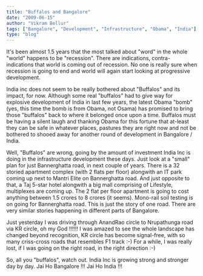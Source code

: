 ```yaml
---
title: "Buffalos and Bangalore"
date: "2009-06-15"
author: "Vikram Bellur"
tags: ["Bangalore", "Development", "Infrastructure", "Obama", "India"]
type: "blog"
---
```


It's been almost 1.5 years that the most talked about "word" in the whole "world" happens to be "recession". There are indications, contra-indications that world is coming out of recession. No one is really sure when recession is going to end and world will again start looking at progressive development.

India inc does not seem to be really bothered about "Buffalos" and its impact, for now. Although some real "buffalos" had to give way for explosive development of India in last few years, the latest Obama "bomb" (yes, this time the bomb is from Obama, not Osama) has promised to bring those "buffalos" back to where it belonged once upon a time. Buffalos must be having a silent laugh and thanking Obama for this fortune that at-least they can be safe in whatever places, pastures they are right now and not be bothered to shooed away for another round of development in Bangalore / India.

Well, "Buffalos" are wrong, going by the amount of investment India Inc is doing in the infrastructure development these days. Just look at a "small" plan for just Bannerghatta road, in next couple of years. There is a 32 storied apartment complex (with 2 flats per floor) alongwith an IT park coming up next to Mantri Elite on Bannerghatta road. And just opposite to that, a Taj 5-star hotel alongwith a big mall comprising of Lifestyle, multiplexes are coming up. The 2 flat per floor apartment is going to cost anything between 1.5 crores to 8 crores (it seems). Mono-rail soil testing is on going for Bannerghatta road. This is just the story of one road. There are very similar stories happening in different parts of Bangalore.

Just yesterday I was driving through AnandRao circle to Nrupathunga road via KR circle, oh my God !!!!!! I was amazed to see the whole landscape has changed beyond recognition, KR circle has become signal-free, with so many criss-cross roads that resembles F1 track :-) For a while, I was really lost, if I was going on the right road, in the right direction :-)

So, all you "buffalos", watch out. India Inc is growing strong and stronger day by day. Jai Ho Bangalore !!! Jai Ho India !!!
